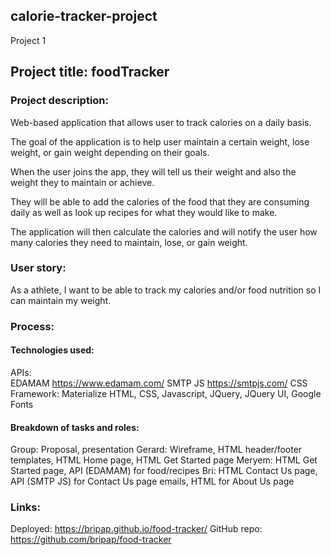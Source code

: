 ## calorie-tracker-project
Project 1

## Project title: foodTracker 


### Project description:  

Web-based application that allows user to track calories on a daily basis. 

The goal of the application is to help user maintain a certain weight, lose weight, or gain weight depending on their goals. 

When the user joins the app, they will tell us their weight and also the weight they to maintain or achieve.

They will be able to add the calories of the food that they are consuming daily as well as look up recipes for what they would like to make. 

The application will then calculate the calories and will notify the user how many calories they need to maintain, lose, or gain weight. 

### User story: 

As a athlete, I want to be able to track my calories and/or food nutrition so I can maintain my weight.


### Process:

#### Technologies used:
APIs:	
    EDAMAM  https://www.edamam.com/
    SMTP JS https://smtpjs.com/ 
CSS Framework: Materialize
HTML, CSS, Javascript, JQuery, JQuery UI, Google Fonts


#### Breakdown of tasks and roles:
Group: Proposal, presentation
Gerard: Wireframe, HTML header/footer templates, HTML Home page, HTML Get Started page
Meryem: HTML Get Started page, API (EDAMAM) for food/recipes
Bri: HTML Contact Us page, API (SMTP JS) for Contact Us page emails, HTML for About Us page


### Links: 

Deployed: https://bripap.github.io/food-tracker/ 
GitHub repo: https://github.com/bripap/food-tracker 
